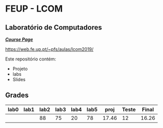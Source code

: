 # FEUP - LCOM 

## Laboratório de Computadores


[***Course Page***](https://sigarra.up.pt/feup/pt/ucurr_geral.ficha_uc_view?pv_ocorrencia_id=436435)

https://web.fe.up.pt/~pfs/aulas/lcom2019/

Este repositório contém:
- Projeto
- labs
- Slides

## Grades

|lab0| lab1 | lab2 | lab3 |lab4|lab5|proj|Teste|Final
|---|---|---|---|---|---|---|---|---|
|    |    | 88 | 75 | 20 | 78 | 17.46 | 12 | 16.26 |
